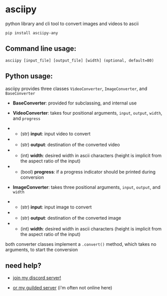# asciipy
 python library and cli tool to convert images and videos to ascii

`pip install asciipy-any`

## Command line usage:
`asciipy [input_file] [output_file] [width] (optional, default=80)`

## Python usage:
asciipy provides three classes `VideoConverter`, `ImageConverter`, and `BaseConverter`

* **BaseConverter**: provided for subclassing, and internal use

* **VideoConverter**: takes four positional arguments, `input`, `output`, `width`, and `progress`
* * (str) **input**: input video to convert
* * (str) **output**: destination of the converted video
* * (int) **width**: desired width in ascii characters (height is implicit from the aspect ratio of the input) 
* * (bool) **progress**: if a progress indicator should be printed during conversion

* **ImageConverter**: takes three positional arguments, `input`, `output`, and `width`
* * (str) **input**: input image to convert
* * (str) **output**: destination of the converted image
* * (int) **width**: desired width in ascii characters (height is implicit from the aspect ratio of the input) 

both converter classes implement a `.convert()` method, which takes no arguments, to start the conversion

## need help?
* [join my discord server!](https://discord.gg/fDQPCBybVJ)

* [or my guilded server](https://www.guilded.gg/i/kJO6g5op) (i'm often not online here)
